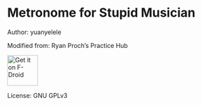 # Metronome for Stupid Musician

Author: yuanyelele

Modified from: Ryan Proch’s Practice Hub

[<img src="https://fdroid.gitlab.io/artwork/badge/get-it-on.png"
     alt="Get it on F-Droid"
     height="70">](https://f-droid.org/packages/com.mustupid.metronome/)

License: GNU GPLv3

